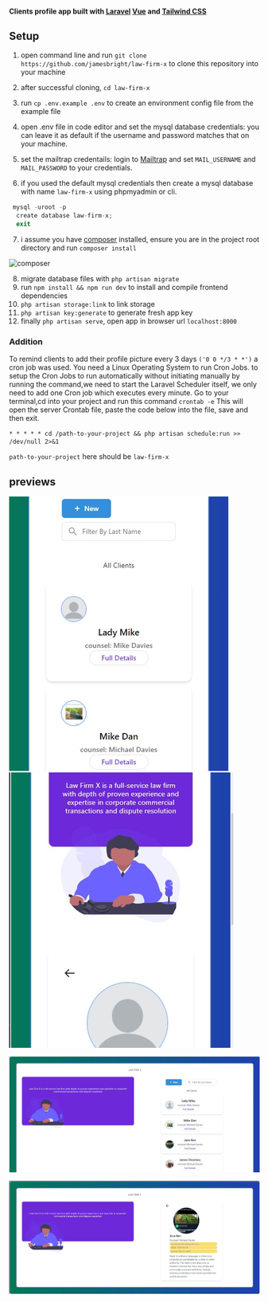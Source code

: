 #### Clients profile app built with [Laravel](https://laravel.com) [Vue](https://vuejs.org) and [Tailwind CSS](https://vuejs.org) 

## Setup

1. open command line and run `git clone https://github.com/jamesbright/law-firm-x` to clone this repository into your machine

2. after successful cloning, `cd law-firm-x`

3. run `cp .env.example .env` to create an environment config file from the example file

4. open .env file in code editor and set the mysql database credentials: you can leave it as default if the username and password matches that on your machine.

5. set the mailtrap credentails: login to [Mailtrap](https://mailtrap.io) and set `MAIL_USERNAME` and `MAIL_PASSWORD` to your credentials.

6. if you used the default mysql credentials then create a mysql database with name `law-firm-x` using phpmyadmin or cli.
```php
 mysql -uroot -p
  create database law-firm-x;
  exit
 ```
 7. i assume you have [composer](https://getcomposer.org) 
 installed, ensure you are in the project root directory and run `composer install`

![composer](https://getcomposer.org/img/logo-composer-transparent5.png)

8. migrate database files with `php artisan migrate`
9. run `npm install && npm run dev`  to install and compile frontend dependencies
10. `php artisan storage:link` to link storage
11. `php artisan key:generate` to generate fresh app key
12. finally `php artisan serve`, open app in browser url `localhost:8000`

### Addition
To remind clients to add their profile picture every 3 days `('0 0 */3 * *')`  a cron job was used. You need a Linux Operating System to run Cron Jobs. 
to setup the Cron Jobs to run automatically without initiating manually by running the command,we need to  start the Laravel Scheduler itself, we only need to add one Cron job which executes every minute. Go to your terminal,cd into your project and run this command `crontab -e` This will open the server Crontab file, paste the code below into the file, save and then exit.
```
* * * * * cd /path-to-your-project && php artisan schedule:run >> /dev/null 2>&1
```
`path-to-your-project` here should be `law-firm-x`

## previews

![](https://github.com/jamesbright/law-firm-x/blob/master/preview/Capture3.JPG) ![](https://github.com/jamesbright/law-firm-x/blob/master/preview/Capture4.JPG)

![](https://github.com/jamesbright/law-firm-x/blob/master/preview/Capture.JPG)

![](https://github.com/jamesbright/law-firm-x/blob/master/preview/Capture2.JPG)



